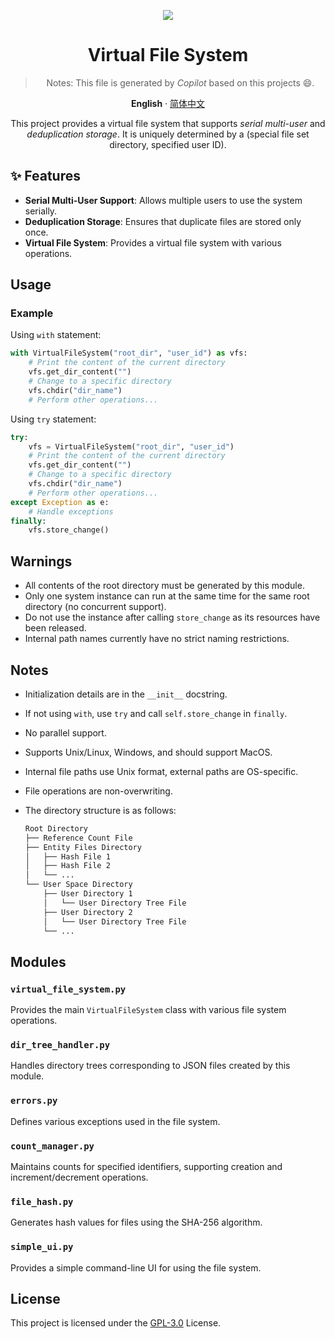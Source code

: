 <div align="center"><a name="readme-top"></a>

[![][mycat]][link-to-homepage]

[mycat]: assets/images/mycat.jpg
[link-to-homepage]: https://github.com/SinbereeGit

# Virtual File System

> Notes: This file is generated by *Copilot* based on this projects 😄.  

**English** · [简体中文](./README_zh.md)

This project provides a virtual file system that supports *serial multi-user* and *deduplication storage*. It is uniquely determined by a (special file set directory, specified user ID).

</div>

## ✨ Features

- **Serial Multi-User Support**: Allows multiple users to use the system serially.
- **Deduplication Storage**: Ensures that duplicate files are stored only once.
- **Virtual File System**: Provides a virtual file system with various operations.

## Usage

### Example

Using `with` statement:

```python
with VirtualFileSystem("root_dir", "user_id") as vfs:
    # Print the content of the current directory
    vfs.get_dir_content("")
    # Change to a specific directory
    vfs.chdir("dir_name")
    # Perform other operations...
```

Using `try` statement:

```python
try:
    vfs = VirtualFileSystem("root_dir", "user_id")
    # Print the content of the current directory
    vfs.get_dir_content("")
    # Change to a specific directory
    vfs.chdir("dir_name")
    # Perform other operations...
except Exception as e:
    # Handle exceptions
finally:
    vfs.store_change()
```

## Warnings

- All contents of the root directory must be generated by this module.
- Only one system instance can run at the same time for the same root directory (no concurrent support).
- Do not use the instance after calling `store_change` as its resources have been released.
- Internal path names currently have no strict naming restrictions.

## Notes

- Initialization details are in the `__init__` docstring.
- If not using `with`, use `try` and call `self.store_change` in `finally`.
- No parallel support.
- Supports Unix/Linux, Windows, and should support MacOS.
- Internal file paths use Unix format, external paths are OS-specific.
- File operations are non-overwriting.
- The directory structure is as follows:

  ```txt
  Root Directory
  ├── Reference Count File
  ├── Entity Files Directory
  │   ├── Hash File 1
  │   ├── Hash File 2
  │   └── ...
  └── User Space Directory
      ├── User Directory 1
      │   └── User Directory Tree File
      ├── User Directory 2
      │   └── User Directory Tree File
      └── ...
  ```

## Modules

### `virtual_file_system.py`

Provides the main `VirtualFileSystem` class with various file system operations.

### `dir_tree_handler.py`

Handles directory trees corresponding to JSON files created by this module.

### `errors.py`

Defines various exceptions used in the file system.

### `count_manager.py`

Maintains counts for specified identifiers, supporting creation and increment/decrement operations.

### `file_hash.py`

Generates hash values for files using the SHA-256 algorithm.

### `simple_ui.py`

Provides a simple command-line UI for using the file system.

## License

This project is licensed under the [GPL-3.0](LICENSE) License.
